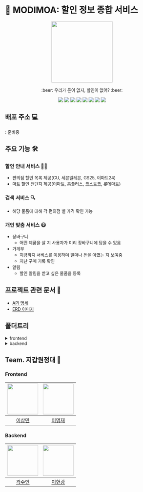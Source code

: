 # :shopping_cart: MODIMOA: 할인 정보 종합 서비스

<div align="center"><img src="https://i.imgur.com/P6G76Pj.png" width="200"></div>

<p align="center">:beer: 우리가 돈이 없지, 할인이 없어? :beer:</p>
<div align="center">
<img src="https://img.shields.io/badge/-React-61DAFB?logo=react&logoColor=white&style=flat"/>
<img src="https://img.shields.io/badge/-Redux-764ABC?logo=redux&style=flat" />
<img src="https://img.shields.io/badge/-Sass-CC6699?logo=sass&logoColor=white&style=flat" />
<img src="https://img.shields.io/badge/-MaterialUI-007FFF?logo=mui&logoColor=white&style=flat" />
<img src="https://img.shields.io/badge/-SpringBoot-6DB33F?logo=springboot&logoColor=white&style=flat" />
<img src="https://img.shields.io/badge/-MariaDB-003545?logo=mariadb&logoColor=white&style=flat" />
<img src="https://img.shields.io/badge/-Java-007396?logo=java&logoColor=white&style=flat" />
<img src="https://img.shields.io/badge/-AWS-232F3E?logo=amazonaws&logoColor=white&style=flat" />
</div>

## 배포 주소 :computer:

: 준비중

## 주요 기능 :hammer_and_wrench:

### 할인 안내 서비스 👨‍🏫

- 편의점 할인 목록 제공(CU, 세븐일레븐, GS25, 이마트24)
- 마트 할인 전단지 제공(이마트, 홈플러스, 코스트코, 롯데마트)

### 검색 서비스 :mag:

- 해당 물품에 대해 각 편의점 별 가격 확인 가능

### 개인 맞춤 서비스 :smiley:

- 장바구니
  - 어떤 제품을 살 지 사용자가 미리 장바구니에 담을 수 있음
- 가계부
  - 지금까지 서비스를 이용하며 얼마나 돈을 아꼈는 지 보여줌
  - 지난 구매 기록 확인
- 알림
  - 할인 알림을 받고 싶은 물품을 등록

## 프로젝트 관련 문서 :bookmark_tabs:

- [API 명세](https://documenter.getpostman.com/view/16654619/UVRHiiCA#8f1ebfba-2b5c-4bb6-b49c-ca4ef425e708)
- [ERD 이미지](https://user-images.githubusercontent.com/43488326/147884341-28af1ada-9d23-489b-9b1d-46ef02b77afb.png)

## 폴더트리

<details>
  <summary>frontend</summary>
  
  ```bash
.
├── App.js
├── App.test.js
├── Components
│   ├── About
│   │   ├── AboutContainer.js
│   │   ├── AboutPresenter.js
│   │   ├── AboutWhatPresenter.js
│   │   ├── AboutWhoPresenter.js
│   │   └── index.js
│   ├── BuyModal
│   │   ├── BuyModalContainer.js
│   │   ├── BuyModalPresenter.js
│   │   └── index.js
│   ├── Header
│   │   ├── HeaderContainer.js
│   │   ├── HeaderPresenter.js
│   │   └── index.js
│   ├── HelmetComponent
│   │   ├── HelmetContainer.js
│   │   ├── HelmetPresenter.js
│   │   └── index.js
│   ├── Intro
│   │   ├── index.js
│   │   ├── IntroContainer.js
│   │   └── IntroPresenter.js
│   ├── Layout
│   │   ├── BackButton
│   │   │   ├── BackButtonContainer.js
│   │   │   ├── BackButtonPresenter.js
│   │   │   └── index.js
│   │   ├── index.js
│   │   ├── LayoutContainer.js
│   │   ├── LayoutPresenter.js
│   │   ├── SideMenu
│   │   │   ├── index.js
│   │   │   ├── SideMenuContainer.js
│   │   │   └── SideMenuPresenter.js
│   │   └── SideMenuBtn
│   │       ├── index.js
│   │       ├── SideMenuBtnContainer.js
│   │       └── SideMenuBtnPresenter.js
│   ├── Login
│   │   ├── index.js
│   │   ├── LoginButton
│   │   │   ├── FacebookLoginButton.js
│   │   │   ├── GoogleLoginButton.js
│   │   │   ├── index.js
│   │   │   ├── KaKaoLoginButton.js
│   │   │   └── LoginButton.js
│   │   ├── LoginContainer.js
│   │   └── LoginPresenter.js
│   ├── LogoutToastMessage
│   │   ├── Container.js
│   │   ├── index.js
│   │   └── Presenter.js
│   ├── Main
│   │   ├── index.js
│   │   ├── MainContainer.js
│   │   └── MainPresenter.js
│   ├── MartList
│   │   ├── index.js
│   │   ├── MartListBtn
│   │   │   ├── index.js
│   │   │   ├── MartListBtnContainer.js
│   │   │   └── MartListBtnPresenter.js
│   │   ├── MartListContainer.js
│   │   └── MartListPresenter.js
│   ├── MyBag
│   │   ├── BagDescription.js
│   │   ├── BagProduct.js
│   │   ├── BagProductList.js
│   │   ├── index.js
│   │   ├── MyBagContainer.js
│   │   └── MyBagPresenter.js
│   ├── MyPageContent
│   │   ├── index.js
│   │   ├── MyPageContainer.js
│   │   └── MyPagePresenter.js
│   ├── Product
│   │   ├── index.js
│   │   ├── ProductContainer.js
│   │   └── ProductPresenter.js
│   ├── ProductDetail
│   │   ├── index.js
│   │   ├── ProductDetailContainer.js
│   │   └── ProductDetailPresenter.js
│   ├── ProductList
│   │   ├── index.js
│   │   ├── ProductListContainer.js
│   │   └── ProductListPresenter.js
│   ├── Register
│   │   ├── index.js
│   │   ├── RegisterButton
│   │   │   ├── FacebookRegisterButton.js
│   │   │   ├── GoogleRegisterButton.js
│   │   │   ├── index.js
│   │   │   ├── KaKaoRegisterButton.js
│   │   │   └── RegisterButton.js
│   │   ├── RegisterContainer.js
│   │   └── RegisterPresenter.js
│   └── Util
│       ├── Auth.js
│       ├── Constant.js
│       ├── Cookie.js
│       ├── Request.js
│       ├── SampleList.js
│       └── Throttle.js
├── index.css
├── index.js
├── logo.svg
├── Pages
│   ├── AboutPage.js
│   ├── index.js
│   ├── IntroPage.js
│   ├── LoginPage.js
│   ├── MainPage.js
│   ├── MyBagPage.js
│   ├── MyPage.js
│   ├── ProductDetailPage.js
│   ├── ProductListPage.js
│   └── RegisterPage.js
├── reportWebVitals.js
├── Routes
│   └── Router.js
├── scss
│   ├── About.scss
│   ├── base
│   │   ├── _base.scss
│   │   ├── _mixin.scss
│   │   └── _variable.scss
│   ├── components
│   │   ├── _about.scss
│   │   ├── _detail.scss
│   │   ├── _headerLogo.scss
│   │   ├── _intro.scss
│   │   ├── _login.scss
│   │   ├── _logoutToast.scss
│   │   ├── _mainContent.scss
│   │   ├── _martLabel.scss
│   │   ├── _martList.scss
│   │   ├── _myBag.scss
│   │   ├── _myPage.scss
│   │   ├── _product.scss
│   │   ├── _search.scss
│   │   ├── _sideMenuBtn.scss
│   │   ├── _sideMenu.scss
│   │   └── _sortbar.scss
│   ├── Intro.scss
│   ├── Layout.scss
│   ├── Login.scss
│   ├── MainPage.scss
│   ├── MartList.scss
│   ├── MyBagPage.scss
│   ├── MyPage.scss
│   ├── ProductDetail.scss
│   └── ProductList.scss
├── setupTests.js
└── Store
    ├── Actions
    │   ├── martAction.js
    │   ├── productAction.js
    │   ├── sideMenuAction.js
    │   ├── type.js
    │   └── userAction.js
    ├── Reducers
    │   ├── index.js
    │   ├── martReducer.js
    │   ├── productReducer.js
    │   ├── sideMenuReducer.js
    │   └── userReducer.js
    └── store.js

  ```

</details>
<details>
  <summary>backend</summary>

```bash
.
├── java
│   └── com
│       └── modimoa
│           └── backend
│               ├── BackendApplication.java
│               ├── controller
│               │   ├── MybagController.java
│               │   ├── ProductController.java
│               │   └── UserController.java
│               ├── domain
│               │   ├── BaseTimeEntity.java
│               │   ├── Mart.java
│               │   ├── Mybag.java
│               │   ├── Product.java
│               │   ├── SaleCategory.java
│               │   └── User.java
│               ├── dto
│               │   └── MybagSaveReqDto.java
│               ├── errorhandling
│               │   ├── CustomException.java
│               │   ├── ErrorCode.java
│               │   ├── ErrorResponse.java
│               │   └── GlobalExceptionHandler.java
│               ├── repository
│               │   ├── MybagRepository.java
│               │   ├── ProductRepository.java
│               │   └── UserRepository.java
│               ├── service
│               │   ├── EncryptionUtils.java
│               │   ├── MybagService.java
│               │   ├── ProductService.java
│               │   └── UserService.java
│               └── SwaggerConfig.java
└── resources
    ├── application.properties
    └── static
        └── index.html

``` 

  </details>

## Team. 지갑원정대 :money_with_wings:

### Frontend

| [<img src="https://github.com/poiu694.png" width="100px">](https://github.com/poiu694) | [<img src="https://github.com/leemir.png" width="100px">](https://github.com/leemir) |
| :------------------------------------------------------------------------------------: | :----------------------------------------------------------------------------------: |
|                          [이상민](https://github.com/poiu694)                          |                         [이명재](https://github.com/leemir)                          |

### Backend

| [<img src="https://github.com/suin0730.png" width="100px">](https://github.com/suin0730) | [<img src="https://github.com/Hyun-git.png" width="100px">](https://github.com/Hyun-git) |
| :--------------------------------------------------------------------------------------: | :--------------------------------------------------------------------------------------: |
|                          [곽수인](https://github.com/suin0730)                           |                          [이현광](https://github.com/Hyun-git)                           |